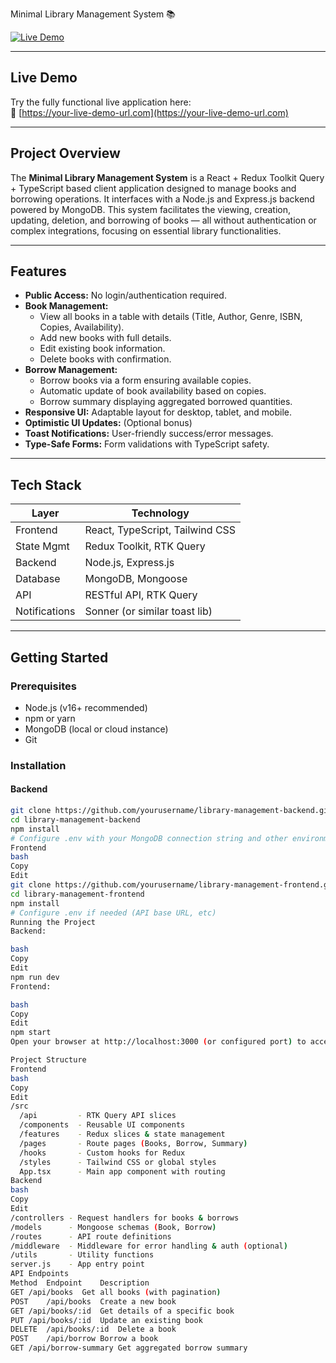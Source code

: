  Minimal Library Management System 📚

[![Live Demo](https://img.shields.io/badge/Live-Demo-blue)](https://your-live-demo-url.com)

---

## Live Demo

Try the fully functional live application here:  
🔗 [https://your-live-demo-url.com](https://your-live-demo-url.com)

---

## Project Overview

The **Minimal Library Management System** is a React + Redux Toolkit Query + TypeScript based client application designed to manage books and borrowing operations. It interfaces with a Node.js and Express.js backend powered by MongoDB. This system facilitates the viewing, creation, updating, deletion, and borrowing of books — all without authentication or complex integrations, focusing on essential library functionalities.

---

## Features

- **Public Access:** No login/authentication required.
- **Book Management:**
  - View all books in a table with details (Title, Author, Genre, ISBN, Copies, Availability).
  - Add new books with full details.
  - Edit existing book information.
  - Delete books with confirmation.
- **Borrow Management:**
  - Borrow books via a form ensuring available copies.
  - Automatic update of book availability based on copies.
  - Borrow summary displaying aggregated borrowed quantities.
- **Responsive UI:** Adaptable layout for desktop, tablet, and mobile.
- **Optimistic UI Updates:** (Optional bonus)
- **Toast Notifications:** User-friendly success/error messages.
- **Type-Safe Forms:** Form validations with TypeScript safety.

---

## Tech Stack

| Layer          | Technology                  |
| -------------- | ---------------------------|
| Frontend       | React, TypeScript, Tailwind CSS |
| State Mgmt     | Redux Toolkit, RTK Query    |
| Backend        | Node.js, Express.js         |
| Database       | MongoDB, Mongoose           |
| API            | RESTful API, RTK Query      |
| Notifications  | Sonner (or similar toast lib)|

---

## Getting Started

### Prerequisites

- Node.js (v16+ recommended)
- npm or yarn
- MongoDB (local or cloud instance)
- Git

### Installation

#### Backend

```bash
git clone https://github.com/yourusername/library-management-backend.git
cd library-management-backend
npm install
# Configure .env with your MongoDB connection string and other environment variables
Frontend
bash
Copy
Edit
git clone https://github.com/yourusername/library-management-frontend.git
cd library-management-frontend
npm install
# Configure .env if needed (API base URL, etc)
Running the Project
Backend:

bash
Copy
Edit
npm run dev
Frontend:

bash
Copy
Edit
npm start
Open your browser at http://localhost:3000 (or configured port) to access the app.

Project Structure
Frontend
bash
Copy
Edit
/src
  /api         - RTK Query API slices
  /components  - Reusable UI components
  /features    - Redux slices & state management
  /pages       - Route pages (Books, Borrow, Summary)
  /hooks       - Custom hooks for Redux
  /styles      - Tailwind CSS or global styles
  App.tsx      - Main app component with routing
Backend
bash
Copy
Edit
/controllers - Request handlers for books & borrows
/models      - Mongoose schemas (Book, Borrow)
/routes      - API route definitions
/middleware  - Middleware for error handling & auth (optional)
/utils       - Utility functions
server.js    - App entry point
API Endpoints
Method	Endpoint	Description
GET	/api/books	Get all books (with pagination)
POST	/api/books	Create a new book
GET	/api/books/:id	Get details of a specific book
PUT	/api/books/:id	Update an existing book
DELETE	/api/books/:id	Delete a book
POST	/api/borrow	Borrow a book
GET	/api/borrow-summary	Get aggregated borrow summary